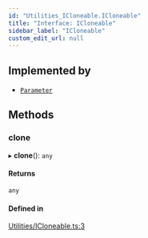 ```yaml
---
id: "Utilities_ICloneable.ICloneable"
title: "Interface: ICloneable"
sidebar_label: "ICloneable"
custom_edit_url: null
---
```




## Implemented by

- [`Parameter`](../SceneTree/Parameters/SceneTree_Parameters_Parameter.Parameter)

## Methods

### clone

▸ **clone**(): `any`

#### Returns

`any`

#### Defined in

[Utilities/ICloneable.ts:3](https://github.com/ZeaInc/zea-engine/blob/7209671e2/src/Utilities/ICloneable.ts#L3)

